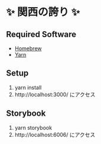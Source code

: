 # ✨ 関西の誇り ✨

## Required Software

- [Homebrew](https://brew.sh/index_ja)
- [Yarn](https://yarnpkg.com/)

## Setup

1. yarn install
2. http://localhost:3000/ にアクセス

## Storybook

1. yarn storybook
2. http://localhost:6006/ にアクセス

